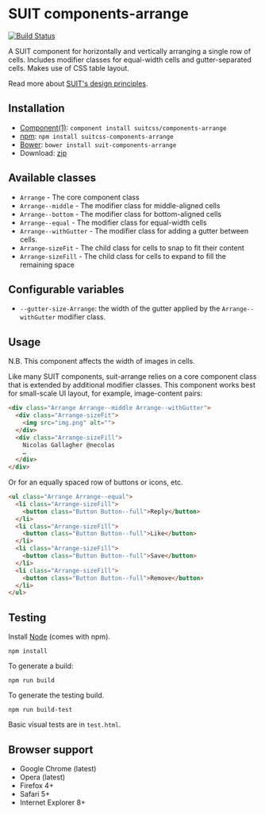 # SUIT components-arrange

[![Build Status](https://secure.travis-ci.org/suitcss/components-arrange.png?branch=master)](http://travis-ci.org/suitcss/components-arrange)

A SUIT component for horizontally and vertically arranging a single row of
cells. Includes modifier classes for equal-width cells and gutter-separated
cells. Makes use of CSS table layout.

Read more about [SUIT's design principles](https://github.com/suitcss/suit/).

## Installation

* [Component(1)](https://github.com/component/component): `component install suitcss/components-arrange`
* [npm](http://npmjs.org/): `npm install suitcss-components-arrange`
* [Bower](http://bower.io/): `bower install suit-components-arrange`
* Download: [zip](https://github.com/suitcss/utils-after/zipball/master)

## Available classes

* `Arrange` - The core component class
* `Arrange--middle` - The modifier class for middle-aligned cells
* `Arrange--bottom` - The modifier class for bottom-aligned cells
* `Arrange--equal` - The modifier class for equal-width cells
* `Arrange--withGutter` - The modifier class for adding a gutter between cells.
* `Arrange-sizeFit` - The child class for cells to snap to fit their content
* `Arrange-sizeFill` - The child class for cells to expand to fill the remaining space

## Configurable variables

* `--gutter-size-Arrange`: the width of the gutter applied by the
  `Arrange--withGutter` modifier class.

## Usage

N.B. This component affects the width of images in cells.

Like many SUIT components, suit-arrange relies on a core component class
that is extended by additional modifier classes. This component works best for
small-scale UI layout, for example, image-content pairs:

```html
<div class="Arrange Arrange--middle Arrange--withGutter">
  <div class="Arrange-sizeFit">
    <img src="img.png" alt="">
  </div>
  <div class="Arrange-sizeFill">
    Nicolas Gallagher @necolas
    …
  </div>
</div>
```

Or for an equally spaced row of buttons or icons, etc.

```html
<ul class="Arrange Arrange--equal">
  <li class="Arrange-sizeFill">
    <button class="Button Button--full">Reply</button>
  </li>
  <li class="Arrange-sizeFill">
    <button class="Button Button--full">Like</button>
  </li>
  <li class="Arrange-sizeFill">
    <button class="Button Button--full">Save</button>
  </li>
  <li class="Arrange-sizeFill">
    <button class="Button Button--full">Remove</button>
  </li>
</ul>
```

## Testing

Install [Node](http://nodejs.org) (comes with npm).

```
npm install
```

To generate a build:

```
npm run build
```

To generate the testing build.

```
npm run build-test
```

Basic visual tests are in `test.html`.

## Browser support

* Google Chrome (latest)
* Opera (latest)
* Firefox 4+
* Safari 5+
* Internet Explorer 8+
